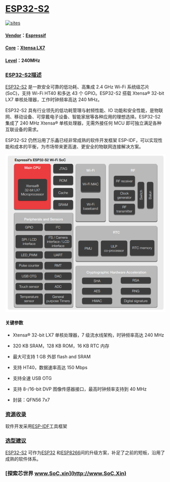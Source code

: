 ﻿# [ESP32-S2](https://github.com/SoCXin/ESP32-S2)

[![sites](http://182.61.61.133/link/resources/SoC.png)](http://www.SoC.Xin)

#### [Vendor](https://github.com/SoCXin/Vendor)：[Espressif](https://www.espressif.com/)
#### [Core](https://github.com/SoCXin/MIPS)：[Xtensa LX7](https://github.com/SoCXin/Tensilica)
#### [Level](https://github.com/SoCXin/Level)：240MHz

### [ESP32-S2描述](https://github.com/SoCXin/ESP32-S2/wiki)

[ESP32-S2](https://github.com/SoCXin/ESP32-S2) 是一款安全可靠的低功耗、高集成 2.4 GHz Wi-Fi 系统级芯片 (SoC)，支持 Wi-Fi HT40 和多达 43 个 GPIO。ESP32-S2 搭载 Xtensa® 32-bit LX7 单核处理器，工作时钟频率高达 240 MHz。

ESP32-S2 具有行业领先的低功耗管理与射频性能、IO 功能和安全性能，是物联网、移动设备、可穿戴电子设备、智能家居等各种应用的理想选择。ESP32-S2 集成了 240 MHz Xtensa® 单核处理器，无需外接任何 MCU 即可独立满足各种互联设备的需求。

ESP32-S2 仍然沿用了乐鑫已经非常成熟的软件开发框架 ESP-IDF，可以实现性能和成本的平衡，为市场带来更高速、更安全的物联网连接解决方案。

[![sites](docs/ESP32-S2.png)](https://www.espressif.com/zh-hans/products/socs/esp32-s2)


#### 关键参数

* Xtensa® 32-bit LX7 单核处理器，7 级流水线架构，时钟频率高达 240 MHz
* 320 KB SRAM，128 KB ROM，16 KB RTC 内存
* 最大可支持 1 GB 外部 flash and SRAM
* 支持 HT40，数据速率高达 150 Mbps
* 支持全速 USB OTG
* 支持 8-/16-bit DVP 图像传感器接口，最高时钟频率支持到 40 MHz

* 封装：QFN56 7x7

### [资源收录](https://github.com/SoCXin/ESP32-S2)

软件开发采用[ESP-IDF](https://docs.espressif.com/projects/esp-idf/en/latest/get-started/index.html)工具框架

### [选型建议](https://github.com/SoCXin/ESP32-S2)

[ESP32-S2](https://github.com/SoCXin/ESP32-S2) 可作为[ESP32](https://github.com/SoCXin/ESP32) 和[ESP8266](https://github.com/SoCXin/ESP8266)间的升级方案，补足了之前的短板，沿用了成熟的软件体系。

###  [探索芯世界 www.SoC.xin](http://www.SoC.Xin)
